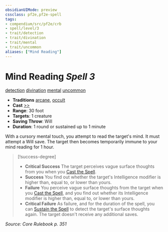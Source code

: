 ```yaml
---
obsidianUIMode: preview
cssclass: pf2e,pf2e-spell
tags:
- compendium/src/pf2e/crb
- spell/level/3
- trait/detection
- trait/divination
- trait/mental
- trait/uncommon
aliases: ["Mind Reading"]
---
```

# Mind Reading *Spell 3*   
[detection](detection.md "Detection Effect Trait")  [divination](divination.md "Divination School Trait")  [mental](mental.md "Mental Effect Trait")  [uncommon](uncommon.md "Uncommon Rarity Trait")  

- **Traditions** [arcane](arcane.md "Arcane Tradition Trait"), [occult](occult.md "Occult Tradition Trait")
- **Cast** [>>](chapter-9-playing-the-game.md#Actions "Two-Action") 
- **Range**: 30 foot
- **Targets**: 1 creature
- **Saving Throw**: Will
- **Duration**: 1 round or sustained up to 1 minute

With a cursory mental touch, you attempt to read the target's mind. It must attempt a Will save. The target then becomes temporarily immune to your mind reading for 1 hour.

> [!success-degree] 
> - **Critical Success** The target perceives vague surface thoughts from you when you [Cast the Spell](cast-a-spell.md).
> - **Success** You find out whether the target's Intelligence modifier is higher than, equal to, or lower than yours.
> - **Failure** You perceive vague surface thoughts from the target when you [Cast the Spell](cast-a-spell.md), and you find out whether its Intelligence modifier is higher than, equal to, or lower than yours.
> - **Critical Failure** As failure, and for the duration of the spell, you can [Sustain the Spell](sustain-a-spell.md) to detect the target's surface thoughts again. The target doesn't receive any additional saves.

*Source: Core Rulebook p. 351*